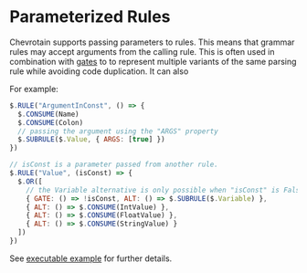 # Parameterized Rules

Chevrotain supports passing parameters to rules.
This means that grammar rules may accept arguments from the calling rule.
This is often used in combination with [gates](./gates.md) to
to represent multiple variants of the same parsing rule while avoiding code duplication.
It can also

For example:

```javascript
$.RULE("ArgumentInConst", () => {
  $.CONSUME(Name)
  $.CONSUME(Colon)
  // passing the argument using the "ARGS" property
  $.SUBRULE($.Value, { ARGS: [true] })
})

// isConst is a parameter passed from another rule.
$.RULE("Value", (isConst) => {
  $.OR([
    // the Variable alternative is only possible when "isConst" is Falsey
    { GATE: () => !isConst, ALT: () => $.SUBRULE($.Variable) },
    { ALT: () => $.CONSUME(IntValue) },
    { ALT: () => $.CONSUME(FloatValue) },
    { ALT: () => $.CONSUME(StringValue) }
  ])
})
```

See [executable example](https://github.com/SAP/chevrotain/tree/master/examples/parser/parametrized_rules)
for further details.
